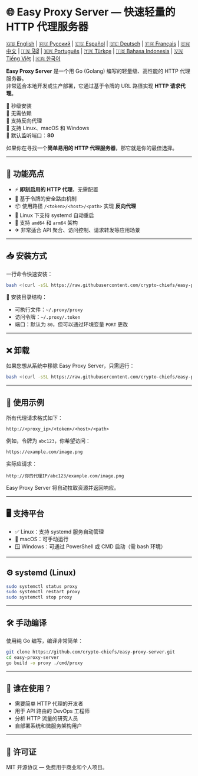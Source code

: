 
# 🌐 Easy Proxy Server — 快速轻量的 HTTP 代理服务器

[🇬🇧 English](/README.md) | [🇷🇺 Русский](/doc/README.ru.md) | [🇪🇸 Español](/doc/README.es.md) | [🇩🇪 Deutsch](/doc/README.de.md) | [🇫🇷 Français](/doc/README.fr.md) | [🇨🇳 中文](/doc/README.zh.md) | [🇮🇳 हिंदी](/doc/README.hi.md) | [🇧🇷 Português](/doc/README.pt.md) | [🇹🇷 Türkçe](/doc/README.tr.md) | [🇮🇩 Bahasa Indonesia](/doc/README.id.md) | [🇻🇳 Tiếng Việt](/doc/README.vi.md) | [🇰🇷 한국어](/doc/README.ko.md)


**Easy Proxy Server** 是一个用 Go (Golang) 编写的轻量级、高性能的 HTTP 代理服务器。  
非常适合本地开发或生产部署，它通过基于令牌的 URL 路径实现 **HTTP 请求代理**。

🔹 秒级安装  
🔹 无需依赖  
🔹 支持反向代理  
🔹 支持 Linux、macOS 和 Windows  
🔹 默认监听端口：**80**

如果你在寻找一个**简单易用的 HTTP 代理服务器**，那它就是你的最佳选择。

---

## 🚀 功能亮点

- ⚡ **即刻启用的 HTTP 代理**，无需配置
- 🔐 基于令牌的安全路由机制
- 📦 使用路径 `/<token>/<host>/<path>` 实现 **反向代理**
- 🔄 Linux 下支持 systemd 自动重启
- 🧊 支持 `amd64` 和 `arm64` 架构
- ✈ 非常适合 API 聚合、访问控制、请求转发等应用场景

---

## 📥 安装方式

一行命令快速安装：

```bash
bash <(curl -sSL https://raw.githubusercontent.com/crypto-chiefs/easy-proxy-server/master/scripts/build.sh)
```

📂 安装目录结构：
- 可执行文件：`~/.proxy/proxy`
- 访问令牌：`~/.proxy/.token`
- 端口：默认为 `80`，但可以通过环境变量 `PORT` 更改

---

## ❌ 卸载

如果您想从系统中移除 Easy Proxy Server，只需运行：

```bash
bash <(curl -sSL https://raw.githubusercontent.com/crypto-chiefs/easy-proxy-server/master/scripts/uninstall.sh)
```

---

## 🧪 使用示例

所有代理请求格式如下：

```
http://<proxy_ip>/<token>/<host>/<path>
```

例如，令牌为 `abc123`，你希望访问：

```
https://example.com/image.png
```

实际应请求：

```
http://你的代理IP/abc123/example.com/image.png
```

Easy Proxy Server 将自动拉取资源并返回响应。

---

## 🖥 支持平台

- ✅ Linux：支持 systemd 服务自动管理
- 🍎 macOS：可手动运行
- 🪟 Windows：可通过 PowerShell 或 CMD 启动（需 bash 环境）

---

## ⚙️ systemd (Linux)

```bash
sudo systemctl status proxy
sudo systemctl restart proxy
sudo systemctl stop proxy
```

---

## 🛠 手动编译

使用纯 Go 编写，编译非常简单：

```bash
git clone https://github.com/crypto-chiefs/easy-proxy-server.git
cd easy-proxy-server
go build -o proxy ./cmd/proxy
```

---

## 💬 谁在使用？

- 需要简单 HTTP 代理的开发者
- 用于 API 路由的 DevOps 工程师
- 分析 HTTP 流量的研究人员
- 自部署系统和微服务架构用户

---

## 📄 许可证

MIT 开源协议 — 免费用于商业和个人项目。
